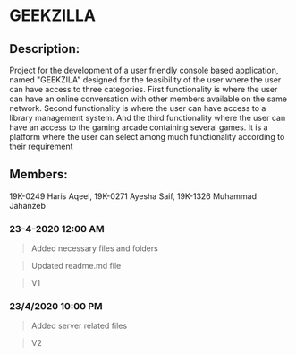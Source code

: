 # GEEKZILLA


## Description:
Project for the development of a user friendly console based application, named "GEEKZILA" designed for the feasibility of the user where the user can have access to three categories. First functionality is where the user can have an online conversation with other members available on the same network. Second functionality is where the user can have access to a library management system. And the third functionality where the user can have an access to the gaming arcade containing several games. It is a platform where the user can select among much functionality according to their requirement
## Members:

19K-0249 Haris Aqeel,
19K-0271 Ayesha Saif,
19K-1326 Muhammad Jahanzeb

### 23-4-2020 12:00 AM
>Added necessary files and folders
 
>Updated readme.md file

>V1

### 23/4/2020 10:00 PM
>Added server related files

>V2